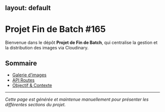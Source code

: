 ## <!-- docs/index.md -->

## layout: default

# Projet Fin de Batch #165

Bienvenue dans le dépôt **Projet de Fin de Batch**, qui centralise la gestion et la distribution des images via Cloudinary.

## Sommaire

- [Galerie d’images](images-gallery.md)
- [API Routes](routes.md)
- [Objectif & Contexte](project-description.md)

---

_Cette page est générée et maintenue manuellement pour présenter les différentes sections du projet._
